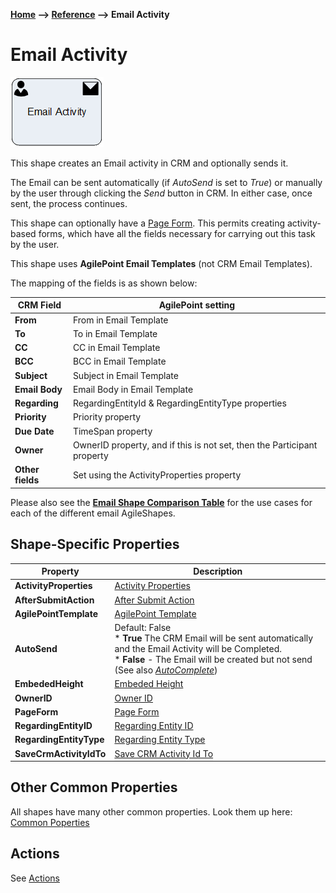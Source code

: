 __[Home](/) --> [Reference](/ref) --> Email Activity__

# Email Activity

![Email Activity](media/EmailActivity.png)

This shape creates an Email activity in CRM and optionally sends it.

The Email can be sent automatically (if *AutoSend* is set to *True*) or
manually by the user through clicking the *Send* button in CRM. In either case,
once sent, the process continues.

This shape can optionally have a [Page Form](PageForm.md). This permits
creating activity-based forms, which have all the fields necessary for carrying
out this task by the user.

This shape uses **AgilePoint Email Templates** (not CRM Email Templates).

The mapping of the fields is as shown below:

| CRM Field    | AgilePoint setting                                                      |
|--------------|-------------------------------------------------------------------------|
| **From**         | From in Email Template                                                  |
| **To**           | To in Email Template                                                    |
| **CC**           | CC in Email Template                                                    |
| **BCC**          | BCC in Email Template                                                   |
| **Subject**      | Subject in Email Template                                               |
| **Email Body**   | Email Body in Email Template                                            |
| **Regarding**    | RegardingEntityId & RegardingEntityType properties                      |
| **Priority**     | Priority property                                                       |
| **Due Date**     | TimeSpan property                                                       |
| **Owner**        | OwnerID property, and if this is not set, then the Participant property |
| **Other fields** | Set using the ActivityProperties property                               |

Please also see the **[Email Shape Comparison Table](common/EmailShapeComparisonTable.md)** for the use cases for each
of the different email AgileShapes.


## Shape-Specific Properties

| Property | Description |
| -------- | ----------- |
| **ActivityProperties**  | [Activity Properties](common/ActivityProperties.md)|
| **AfterSubmitAction**   | [After Submit Action](common/AfterSubmitAction.md) |
| **AgilePointTemplate**  | [AgilePoint Template](common/AgilePointTemplate.md) |
| **AutoSend**            | Default: False <br />* **True** The CRM Email will be sent automatically and the Email Activity will be Completed.<br>* **False** - The Email will be created but not send (See also *[AutoComplete](common/AutoComplete.md)*)|
| **EmbededHeight**       | [Embeded Height](common/EmbededHeight.md)|
| **OwnerID**             | [Owner ID](common/OwnerId.md) |
| **PageForm**            | [Page Form](common/PageForm.md) |
| **RegardingEntityID**   | [Regarding Entity ID](common/RegardingEntityID.md) |
| **RegardingEntityType** | [Regarding Entity Type](common/RegardingEntityType.md)| 
| **SaveCrmActivityIdTo** | [Save CRM Activity Id To](common/SaveCrmActivityIdTo.md) |

## Other Common Properties
All shapes have many other common properties. Look them up here: [Common Poperties](common/README.md)

## Actions
See [Actions](common/Actions.md)
